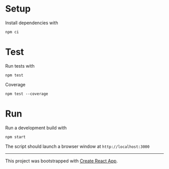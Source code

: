 # Setup

Install dependencies with 

```npm ci```

# Test

Run tests with

```npm test```

Coverage

```npm test --coverage```

# Run

Run a development build with

```npm start```

The script should launch a browser window at `http://localhost:3000`


---
This project was bootstrapped with [Create React App](https://github.com/facebookincubator/create-react-app).
